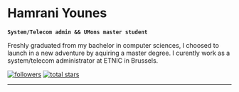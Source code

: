 #  Hamrani Younes

**`System/Telecom admin && UMons master student`**

Freshly graduated from my bachelor in computer sciences, I choosed to launch in a new adventure by aquiring a master degree.
I curently work as a system/telecom administrator at ETNIC in Brussels.

<p align="left">
      <a href="https://github.com/ForrestKnight?tab=followers">
         <img alt="followers" title="Follow me on Github" src="https://custom-icon-badges.demolab.com/github/followers/HamraniYounes?color=236ad3&labelColor=1155ba&style=for-the-badge&logo=person-add&label=Follow&logoColor=white"/></a>
      <a href="https://github.com/HamraniYounes?tab=repositories&sort=stargazers">
         <img alt="total stars" title="Total stars on GitHub" src="https://custom-icon-badges.demolab.com/github/stars/HamraniYounes?color=55960c&style=for-the-badge&labelColor=488207&logo=star"/></a>
   </p>
   
   ---
